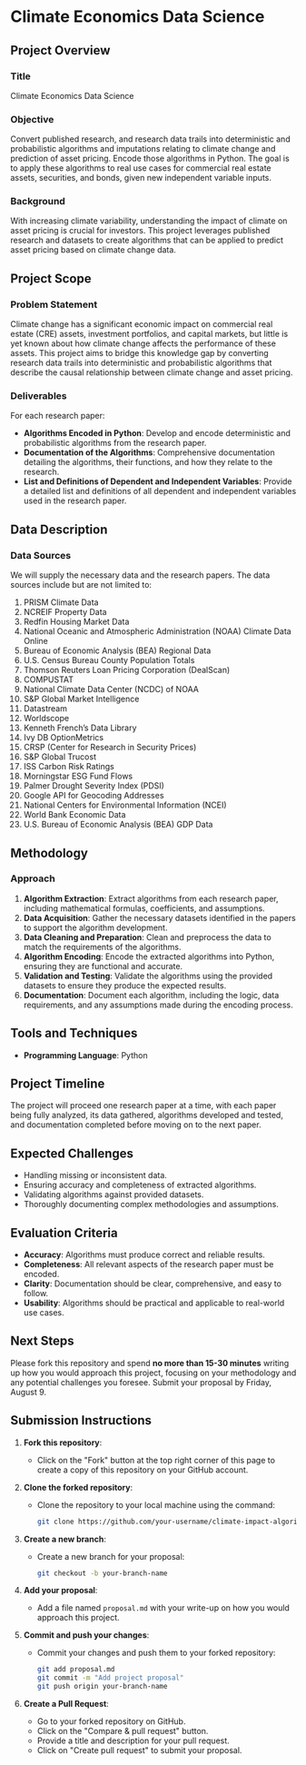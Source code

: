 # Climate Economics Data Science

## Project Overview

### Title
Climate Economics Data Science

### Objective
Convert published research, and research data trails into deterministic and probabilistic algorithms and imputations relating to climate change and prediction of asset pricing. Encode those algorithms in Python. The goal is to apply these algorithms to real use cases for commercial real estate assets, securities, and bonds, given new independent variable inputs.

### Background
With increasing climate variability, understanding the impact of climate on asset pricing is crucial for investors. This project leverages published research and datasets to create algorithms that can be applied to predict asset pricing based on climate change data.

## Project Scope

### Problem Statement
Climate change has a significant economic impact on commercial real estate (CRE) assets, investment portfolios, and capital markets, but little is yet known about how climate change affects the performance of these assets. This project aims to bridge this knowledge gap by converting research data trails into deterministic and probabilistic algorithms that describe the causal relationship between climate change and asset pricing.

### Deliverables
For each research paper:
- **Algorithms Encoded in Python**: Develop and encode deterministic and probabilistic algorithms from the research paper.
- **Documentation of the Algorithms**: Comprehensive documentation detailing the algorithms, their functions, and how they relate to the research.
- **List and Definitions of Dependent and Independent Variables**: Provide a detailed list and definitions of all dependent and independent variables used in the research paper.

## Data Description

### Data Sources
We will supply the necessary data and the research papers. The data sources include but are not limited to:
1. PRISM Climate Data
2. NCREIF Property Data
3. Redfin Housing Market Data
4. National Oceanic and Atmospheric Administration (NOAA) Climate Data Online
5. Bureau of Economic Analysis (BEA) Regional Data
6. U.S. Census Bureau County Population Totals
7. Thomson Reuters Loan Pricing Corporation (DealScan)
8. COMPUSTAT
9. National Climate Data Center (NCDC) of NOAA
10. S&P Global Market Intelligence
11. Datastream
12. Worldscope
13. Kenneth French’s Data Library
14. Ivy DB OptionMetrics
15. CRSP (Center for Research in Security Prices)
16. S&P Global Trucost
17. ISS Carbon Risk Ratings
18. Morningstar ESG Fund Flows
19. Palmer Drought Severity Index (PDSI)
20. Google API for Geocoding Addresses
21. National Centers for Environmental Information (NCEI)
22. World Bank Economic Data
23. U.S. Bureau of Economic Analysis (BEA) GDP Data

## Methodology

### Approach
1. **Algorithm Extraction**: Extract algorithms from each research paper, including mathematical formulas, coefficients, and assumptions.
2. **Data Acquisition**: Gather the necessary datasets identified in the papers to support the algorithm development.
3. **Data Cleaning and Preparation**: Clean and preprocess the data to match the requirements of the algorithms.
4. **Algorithm Encoding**: Encode the extracted algorithms into Python, ensuring they are functional and accurate.
5. **Validation and Testing**: Validate the algorithms using the provided datasets to ensure they produce the expected results.
6. **Documentation**: Document each algorithm, including the logic, data requirements, and any assumptions made during the encoding process.

## Tools and Techniques

- **Programming Language**: Python

## Project Timeline

The project will proceed one research paper at a time, with each paper being fully analyzed, its data gathered, algorithms developed and tested, and documentation completed before moving on to the next paper.

## Expected Challenges

- Handling missing or inconsistent data.
- Ensuring accuracy and completeness of extracted algorithms.
- Validating algorithms against provided datasets.
- Thoroughly documenting complex methodologies and assumptions.

## Evaluation Criteria

- **Accuracy**: Algorithms must produce correct and reliable results.
- **Completeness**: All relevant aspects of the research paper must be encoded.
- **Clarity**: Documentation should be clear, comprehensive, and easy to follow.
- **Usability**: Algorithms should be practical and applicable to real-world use cases.

## Next Steps

Please fork this repository and spend **no more than 15-30 minutes** writing up how you would approach this project, focusing on your methodology and any potential challenges you foresee. Submit your proposal by Friday, August 9.

## Submission Instructions

1. **Fork this repository**:
   - Click on the "Fork" button at the top right corner of this page to create a copy of this repository on your GitHub account.

2. **Clone the forked repository**:
   - Clone the repository to your local machine using the command:
     ```bash
     git clone https://github.com/your-username/climate-impact-algorithms.git
     ```

3. **Create a new branch**:
   - Create a new branch for your proposal:
     ```bash
     git checkout -b your-branch-name
     ```

4. **Add your proposal**:
   - Add a file named `proposal.md` with your write-up on how you would approach this project.

5. **Commit and push your changes**:
   - Commit your changes and push them to your forked repository:
     ```bash
     git add proposal.md
     git commit -m "Add project proposal"
     git push origin your-branch-name
     ```

6. **Create a Pull Request**:
   - Go to your forked repository on GitHub.
   - Click on the "Compare & pull request" button.
   - Provide a title and description for your pull request.
   - Click on "Create pull request" to submit your proposal.
